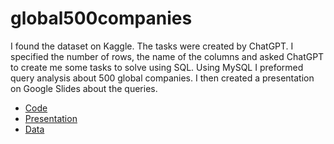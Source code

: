 # global500companies
I found the dataset on Kaggle. The tasks were created by ChatGPT. I specified the number of rows, the name of the columns and asked ChatGPT to create me some tasks to solve using SQL. Using MySQL I preformed query analysis about 500 global companies. I then created a presentation on Google Slides about the queries. 

* [Code](https://github.com/rokzupan1/global500companies/blob/main/DataAnalysisGlobal500Companies.sql)
* [Presentation]()
* [Data](https://github.com/rokzupan1/global500companies/blob/main/Forbes-2021-Global-500-Companies-Statistics.csv)
